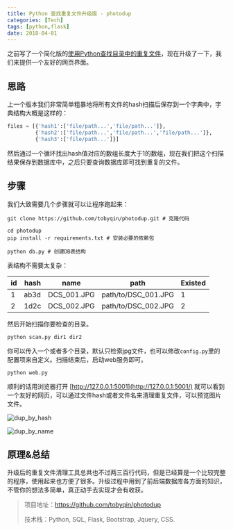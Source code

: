 ```yaml
---
title: Python 查找重复文件升级版 - photodup
categories: [Tech]
tags: [python,flask]
date: 2018-04-01
---
```


之前写了一个简化版的[使用Python查找目录中的重复文件](/posts/2018-03-22/find-duplicate-files-by-python/)，现在升级了一下，我们来提供一个友好的网页界面。

## 思路

上一个版本我们非常简单粗暴地将所有文件的hash扫描后保存到一个字典中，字典结构大概是这样的：

```Python
files = [{'hash1':['file/path...','file/path...']},
         {'hash2':['file/path...','file/path...','file/path...']},
         {'hash3':['file/path...']}]
```

然后通过一个循环找出hash值对应的数组长度大于1的数组，现在我们把这个扫描结果保存到数据库中，之后只要查询数据库即可找到重复的文件。

## 步骤

我们大致需要几个步骤就可以让程序跑起来：

```Shell
git clone https://github.com/tobyqin/photodup.git # 克隆代码

cd photodup
pip install -r requirements.txt # 安装必要的依赖包

python db.py # 创建DB表结构
```

表结构不需要太复杂：

| id   | hash | name        | path                | Existed |
| ---- | ---- | ----------- | ------------------- | ------- |
| 1    | ab3d | DCS_001.JPG | path/to/DSC_001.JPG | 1       |
| 2    | 1d2c | DCS_002.JPG | path/to/DSC_002.JPG | 2       |

然后开始扫描你要检查的目录。

```
python scan.py dir1 dir2
```

你可以传入一个或者多个目录，默认只检索jpg文件，也可以修改`config.py`里的配置项来自定义。扫描结束后，启动web服务即可。

```
python web.py
```

顺利的话用浏览器打开 [http://127.0.0.1:5001](http://127.0.0.1:5001/) 就可以看到一个友好的网页，可以通过文件hash或者文件名来清理重复文件，可以预览图片文件。

![dup_by_hash](https://tobyqin.github.io/images/dup_by_hash.png)

![dup_by_name](https://tobyqin.github.io/images/dup_by_name.png)

## 原理&总结

升级后的重复文件清理工具总共也不过两三百行代码，但是已经算是一个比较完整的程序，使用起来也方便了很多。升级过程中用到了前后端数据库各方面的知识，不管你的想法多简单，真正动手去实现才会有收获。

> 项目地址：https://github.com/tobyqin/photodup
>
> 技术栈：Python, SQL, Flask, Bootstrap, Jquery, CSS.